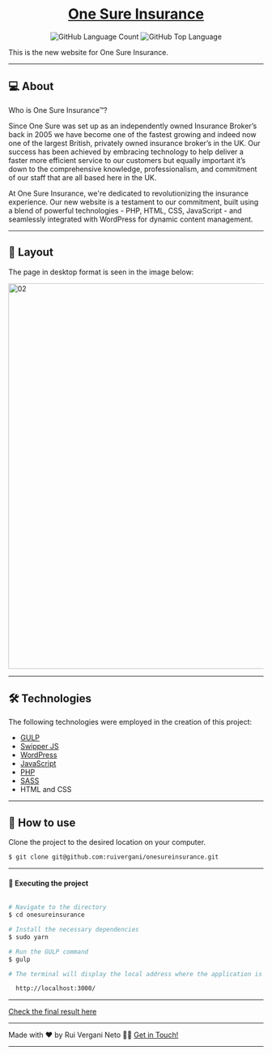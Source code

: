 <p align="center">
  <h1 align="center"><a href="https://www.onesureinsurance.co.uk/">One Sure Insurance</a></h1>
</p>

<p align="center" margin-top="25px" >
  <img alt="GitHub Language Count" src="https://img.shields.io/github/languages/count/ruivergani/onesureinsurance" />

  <img alt="GitHub Top Language" src="https://img.shields.io/github/languages/top/ruivergani/onesureinsurance" />
</p>

This is the new website for One Sure Insurance.
___

## 💻 About

Who is One Sure Insurance™?

Since One Sure was set up as an independently owned Insurance Broker’s back in 2005 we have become one of the fastest growing and indeed now one of the largest British, privately owned insurance broker’s in the UK. Our success has been achieved by embracing technology to help deliver a faster more efficient service to our customers but equally important it’s down to the comprehensive knowledge, professionalism, and commitment of our staff that are all based here in the UK.

At One Sure Insurance, we're dedicated to revolutionizing the insurance experience. Our new website is a testament to our commitment, built using a blend of powerful technologies - PHP, HTML, CSS, JavaScript - and seamlessly integrated with WordPress for dynamic content management.

___

## 🎨 Layout
The page in desktop format is seen in the image below:

<img width="760" alt="02" src="https://github.com/ruivergani/onesureinsurance/assets/70537459/ac7072f7-3870-4fe3-9961-50ffc1943199">

___

## 🛠 Technologies

The following technologies were employed in the creation of this project:

- [GULP](https://gulpjs.com/)
- [Swipper JS](https://swiperjs.com/)
- [WordPress](https://wordpress.org/)
- [JavaScript](https://developer.mozilla.org/en-US/docs/Web/JavaScript)
- [PHP](https://www.php.net/)
- [SASS](https://sass-lang.com/)
- HTML and CSS

___

## 🚀 How to use

Clone the project to the desired location on your computer.

```bash
$ git clone git@github.com:ruivergani/onesureinsurance.git
```
___

#### 🚧 Executing the project
```bash

# Navigate to the directory
$ cd onesureinsurance

# Install the necessary dependencies
$ sudo yarn

# Run the GULP command
$ gulp

# The terminal will display the local address where the application is running:

  http://localhost:3000/

```

___

[Check the final result here](https://www.onesureinsurance.co.uk/)

___

Made with ❤️ by Rui Vergani Neto 👋🏽 [Get in Touch!](https://www.linkedin.com/in/ruivergani/)

---
